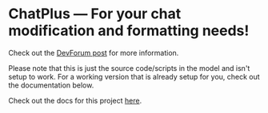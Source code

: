 # ChatPlus — For your chat modification and formatting needs!
Check out the [DevForum post](https://devforum.roblox.com/t/chatplus/674457) for more information. 

Please note that this is just the source code/scripts in the model and isn't setup to work. For a working version that is already setup for you, check out the documentation below.

Check out the docs for this project [here](https://crystalflxme.github.io/ChatPlus/).
